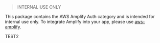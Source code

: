 > INTERNAL USE ONLY

This package contains the AWS Amplify Auth category and is intended for internal use only. To integrate Amplify into your app, please use [aws-amplify](https://www.npmjs.com/package/aws-amplify).

TEST2
